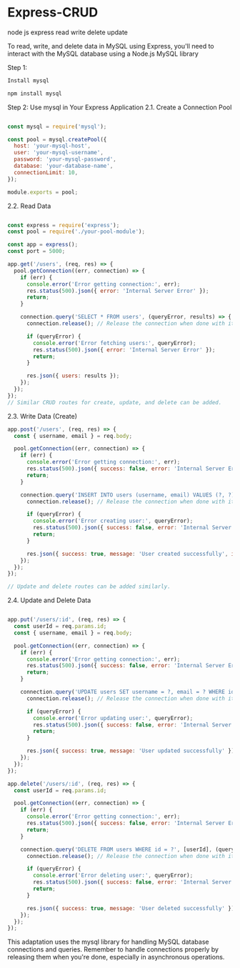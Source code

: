 # Express-CRUD
node js express read write delete update


To read, write, and delete data in MySQL using Express, you'll need to interact with the MySQL database using a Node.js MySQL library

Step 1:
```javascript
Install mysql
```

```javascript
npm install mysql
```

Step 2: Use mysql in Your Express Application
2.1. Create a Connection Pool


```javascript

const mysql = require('mysql');

const pool = mysql.createPool({
  host: 'your-mysql-host',
  user: 'your-mysql-username',
  password: 'your-mysql-password',
  database: 'your-database-name',
  connectionLimit: 10,
});

module.exports = pool;
```

2.2. Read Data

```javascript

const express = require('express');
const pool = require('./your-pool-module');

const app = express();
const port = 5000;

app.get('/users', (req, res) => {
  pool.getConnection((err, connection) => {
    if (err) {
      console.error('Error getting connection:', err);
      res.status(500).json({ error: 'Internal Server Error' });
      return;
    }

    connection.query('SELECT * FROM users', (queryError, results) => {
      connection.release(); // Release the connection when done with it

      if (queryError) {
        console.error('Error fetching users:', queryError);
        res.status(500).json({ error: 'Internal Server Error' });
        return;
      }

      res.json({ users: results });
    });
  });
});
// Similar CRUD routes for create, update, and delete can be added.
```
2.3. Write Data (Create)

```javascript
app.post('/users', (req, res) => {
  const { username, email } = req.body;

  pool.getConnection((err, connection) => {
    if (err) {
      console.error('Error getting connection:', err);
      res.status(500).json({ success: false, error: 'Internal Server Error' });
      return;
    }

    connection.query('INSERT INTO users (username, email) VALUES (?, ?)', [username, email], (queryError, result) => {
      connection.release(); // Release the connection when done with it

      if (queryError) {
        console.error('Error creating user:', queryError);
        res.status(500).json({ success: false, error: 'Internal Server Error' });
        return;
      }

      res.json({ success: true, message: 'User created successfully', insertedId: result.insertId });
    });
  });
});

// Update and delete routes can be added similarly.
```
2.4. Update and Delete Data

```javascript

app.put('/users/:id', (req, res) => {
  const userId = req.params.id;
  const { username, email } = req.body;

  pool.getConnection((err, connection) => {
    if (err) {
      console.error('Error getting connection:', err);
      res.status(500).json({ success: false, error: 'Internal Server Error' });
      return;
    }

    connection.query('UPDATE users SET username = ?, email = ? WHERE id = ?', [username, email, userId], (queryError) => {
      connection.release(); // Release the connection when done with it

      if (queryError) {
        console.error('Error updating user:', queryError);
        res.status(500).json({ success: false, error: 'Internal Server Error' });
        return;
      }

      res.json({ success: true, message: 'User updated successfully' });
    });
  });
});

app.delete('/users/:id', (req, res) => {
  const userId = req.params.id;

  pool.getConnection((err, connection) => {
    if (err) {
      console.error('Error getting connection:', err);
      res.status(500).json({ success: false, error: 'Internal Server Error' });
      return;
    }

    connection.query('DELETE FROM users WHERE id = ?', [userId], (queryError) => {
      connection.release(); // Release the connection when done with it

      if (queryError) {
        console.error('Error deleting user:', queryError);
        res.status(500).json({ success: false, error: 'Internal Server Error' });
        return;
      }

      res.json({ success: true, message: 'User deleted successfully' });
    });
  });
});
```

This adaptation uses the mysql library for handling MySQL database connections and queries. Remember to handle connections properly by releasing them when you're done, especially in asynchronous operations.






